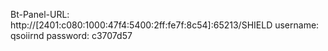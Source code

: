 Bt-Panel-URL: http://[2401:c080:1000:47f4:5400:2ff:fe7f:8c54]:65213/SHIELD
username: qsoiirnd
password: c3707d57
